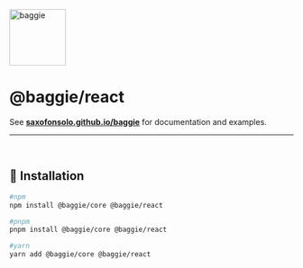 <img alt="baggie" src="https://github.com/saxofonsolo/baggie/raw/main/public/baggie-title.svg" height="100" />

<h1>@baggie/react</h1>

See **[saxofonsolo.github.io/baggie](https://saxofonsolo.github.io/baggie)** for documentation and examples.

<hr>
<br>

## 🚀 Installation

```bash
#npm
npm install @baggie/core @baggie/react

#pnpm
pnpm install @baggie/core @baggie/react

#yarn
yarn add @baggie/core @baggie/react
```
